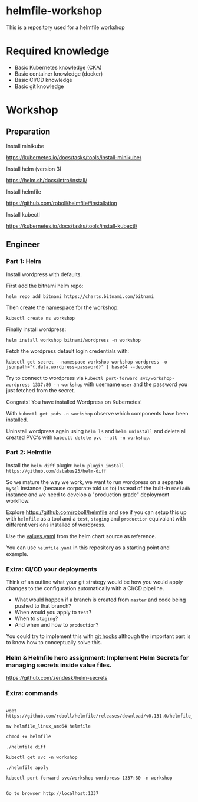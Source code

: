 # helmfile-workshop
This is a repository used for a helmfile workshop

# Required knowledge

* Basic Kubernetes knowledge (CKA)
* Basic container knowledge (docker)
* Basic CI/CD knowledge
* Basic git knowledge

# Workshop

## Preparation

Install minikube

https://kubernetes.io/docs/tasks/tools/install-minikube/

Install helm (version 3)

https://helm.sh/docs/intro/install/

Install helmfile

https://github.com/roboll/helmfile#installation

Install kubectl

https://kubernetes.io/docs/tasks/tools/install-kubectl/

## Engineer

### Part 1: Helm

Install wordpress with defaults.

First add the bitnami helm repo:

`helm repo add bitnami https://charts.bitnami.com/bitnami`

Then create the namespace for the workshop:

`kubectl create ns workshop`

Finally install wordpress:

`helm install workshop bitnami/wordpress -n workshop`

Fetch the wordpress default login credentials with:

`kubectl get secret --namespace workshop workshop-wordpress -o jsonpath="{.data.wordpress-password}" | base64 --decode`

Try to connect to wordpress via `kubectl port-forward svc/workshop-wordpress 1337:80 -n workshop` with username `user` and the password you just fetched from the secret.

Congrats! You have installed Wordpress on Kubernetes!

With `kubectl get pods -n workshop` observe which components have been installed.

Uninstall wordpress again using `helm ls` and `helm uninstall` and delete all created PVC's with `kubectl delete pvc --all -n workshop`.

### Part 2: Helmfile

Install the `helm diff` plugin: `helm plugin install https://github.com/databus23/helm-diff`

So we mature the way we work, we want to run wordpress on a separate `mysql` instance (because corporate told us to) instead of the built-in `mariadb` instance and we need to develop a "production grade" deployment workflow.

Explore https://github.com/roboll/helmfile and see if you can setup this up with `helmfile` as a tool and a `test`, `staging` and `production` equivalant with different versions installed of wordpress.

Use the [values.yaml](https://github.com/bitnami/charts/blob/master/bitnami/wordpress/values.yaml) from the helm chart source as reference.

You can use `helmfile.yaml` in this repository as a starting point and example.

### Extra: CI/CD your deployments

Think of an outline what your git strategy would be how you would apply changes to the configuration automatically with a CI/CD pipeline.

* What would happen if a branch is created from `master` and code being pushed to that branch?
* When would you apply to `test`?
* When to `staging`?
* And when and how to `production`?

You could try to implement this with [git hooks](https://githooks.com/#:~:text=Git%20hooks%20are%20scripts%20that,Git%20hooks%20are%20run%20locally) although the important part is to know how to conceptually solve this.

### Helm & Helmfile hero assignment: Implement Helm Secrets for managing secrets inside value files.

https://github.com/zendesk/helm-secrets

### Extra: commands
```

wget https://github.com/roboll/helmfile/releases/download/v0.131.0/helmfile_linux_amd64

mv helmfile_linux_amd64 helmfile

chmod +x helmfile

./helmfile diff

kubectl get svc -n workshop

./helmfile apply

kubectl port-forward svc/workshop-wordpress 1337:80 -n workshop


Go to browser http://localhost:1337





```
